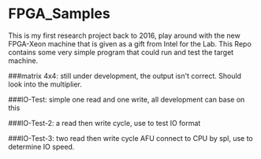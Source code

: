 # FPGA_Samples

This is my first research project back to 2016, play around with the new FPGA-Xeon machine that is given as a gift from Intel for the Lab. This Repo contains some very simple program that could run and test the target machine.

###matrix 4x4: 
still under development, the output isn't correct. Should look into the multiplier.

###IO-Test: 
simple one read and one write, all development can base on this

###IO-Test-2: 
a read then write cycle, use to test IO format

###IO-Test-3: 
two read then write cycle AFU connect to CPU by spl, use to determine IO speed.
